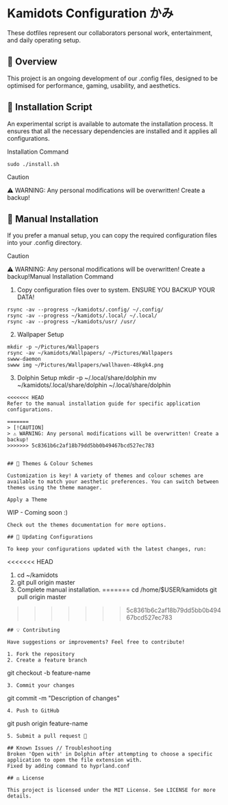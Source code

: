 # Kamidots Configuration かみ

These dotfiles represent our collaborators personal work, entertainment, and daily operating setup.

## 📌 Overview

This project is an ongoing development of our .config files, designed to be optimised for performance, gaming, usability, and aesthetics.

## 🚀 Installation Script

An experimental script is available to automate the installation process. It ensures that all the necessary dependencies are installed and it applies all configurations.

Installation Command
```
sudo ./install.sh
```
> [!CAUTION]
> ⚠️ WARNING: Any personal modifications will be overwritten! Create a backup!


## 🔧 Manual Installation

If you prefer a manual setup, you can copy the required configuration files into your .config directory.
> [!CAUTION]
> ⚠️ WARNING: Any personal modifications will be overwritten! Create a backup!Manual Installation Command
1. Copy configuration files over to system. ENSURE YOU BACKUP YOUR DATA!
```
rsync -av --progress ~/kamidots/.config/ ~/.config/
rsync -av --progress ~/kamidots/.local/ ~/.local/
rsync -av --progress ~/kamidots/usr/ /usr/
```

2. Wallpaper Setup
```
mkdir -p ~/Pictures/Wallpapers
rsync -av ~/kamidots/Wallpapers/ ~/Pictures/Wallpapers
swww-daemon
swww img ~/Pictures/Wallpapers/wallhaven-48kgk4.png
```
3. Dolphin Setup
mkdir -p ~/.local/share/dolphin
mv ~/kamidots/.local/share/dolphin ~/.local/share/dolphin
```
<<<<<<< HEAD
Refer to the manual installation guide for specific application configurations.

=======
> [!CAUTION]
> ⚠️ WARNING: Any personal modifications will be overwritten! Create a backup!
>>>>>>> 5c8361b6c2af18b79dd5bb0b49467bcd527ec783


## 🎨 Themes & Colour Schemes

Customization is key! A variety of themes and colour schemes are available to match your aesthetic preferences. You can switch between themes using the theme manager.

Apply a Theme
```
WIP - Coming soon :)
```
Check out the themes documentation for more options.

## 🔄 Updating Configurations

To keep your configurations updated with the latest changes, run:
```
<<<<<<< HEAD
1. cd ~/kamidots
2. git pull origin master
3. Complete manual installation.
=======
cd /home/$USER/kamidots
git pull origin master
>>>>>>> 5c8361b6c2af18b79dd5bb0b49467bcd527ec783
```
## 💡 Contributing

Have suggestions or improvements? Feel free to contribute!

1. Fork the repository
2. Create a feature branch
```
git checkout -b feature-name
```
3. Commit your changes
```
git commit -m "Description of changes"
```
4. Push to GitHub
```
git push origin feature-name
```
5. Submit a pull request 🎉

## Known Issues // Troubleshooting
Broken 'Open with' in Dolphin after attempting to choose a specific application to open the file extension with.
Fixed by adding command to hyprland.conf

## ⚖️ License

This project is licensed under the MIT License. See LICENSE for more details.

